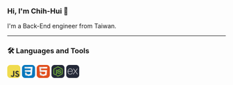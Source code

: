 ### Hi, I'm Chih-Hui 🙂

I'm a Back-End engineer from Taiwan.

***
### 🛠 Languages and Tools
<html>
  <div>
    <img src="/img/JavaScript.svg" alt="javascript icon" width="30" height="30">
    <img src="/img/CSS.svg" alt="css icon" width="30" height="30">
    <img src="/img/HTML.svg" alt="html icon" width="30" height="30">
    <img src="/img/NodeJS-Dark.svg" alt="node-js icon" width="30" height="30">
    <img src="/img/ExpressJS-Dark.svg" alt="express icon" width="30" height="30">
  </div>
</html>
